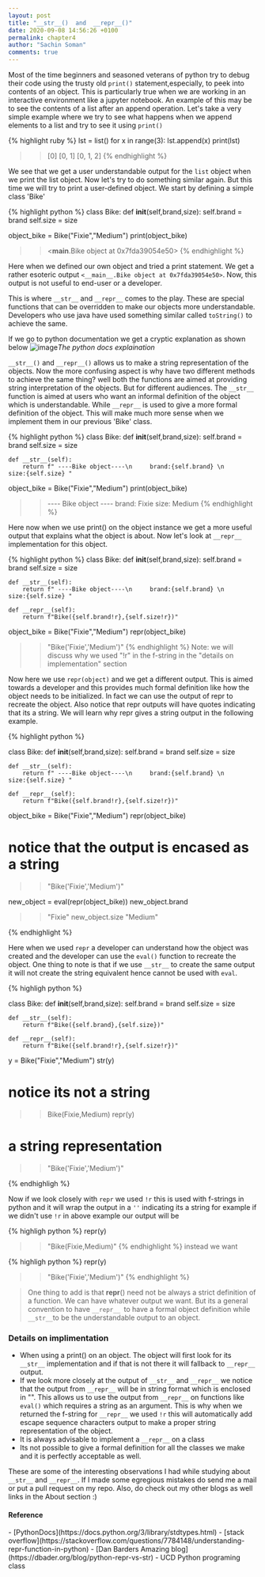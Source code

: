 ```yaml
---
layout: post
title: "__str__()  and  __repr__()"
date: 2020-09-08 14:56:26 +0100
permalink: chapter4
author: "Sachin Soman"
comments: true
---
```


Most of the time beginners and seasoned veterans of python try to debug their code using the trusty old `print()` statement,especially, to peek into contents of an object. This is particularly true when we are working in an interactive environment like a jupyter notebook. An example of this may be to see the contents of a list after an append operation.  Let's take a very simple example where we try to see what happens when we append elements to a list and try to see it using `print()`

{% highlight ruby %}
lst = list()
    for x in range(3):
    lst.append(x)
    print(lst)
>>[0]
>>[0, 1]
>>[0, 1, 2]
{% endhighlight %}

We see that we get a user understandable output for the `list` object when we print the list object. Now let's try to do something similar again. But this time we will try to print a user-defined object. We start by defining a simple class 'Bike'

{% highlight python %}
class Bike:
    def __init__(self,brand,size):
        self.brand = brand
        self.size = size

object_bike = Bike("Fixie","Medium")
print(object_bike)

>> <__main__.Bike object at 0x7fda39054e50>
{% endhighlight %}

Here when we defined our own object and tried a print statement. We get a rather esoteric output `<__main__.Bike object at 0x7fda39054e50>`. Now, this output is not useful to end-user or a developer.

This is where `__str__` and `__repr__` comes to the play. These are special functions that can be overridden to make our objects more understandable. Developers who use java have used something similar called `toString()` to achieve the same.

If we go to python documentation we get a cryptic explanation as shown below
![image]({{site.github.url}}/assets/images/chapter4_str_docs.png)_The python docs explaination_

`__str__()` and `__repr__()` allows us to make a string representation of the objects. Now the more confusing aspect is why have two different methods to achieve the same thing? well both the functions are aimed at providing string interpretation of the objects. But for different audiences. The `__str__` function is aimed at users who want an informal definition of the object which is understandable. While `__repr__` is used to give a more formal definition of the object. This will make much more sense when we implement them in our previous 'Bike' class.

{% highlight python %}
class Bike:
    def __init__(self,brand,size):
        self.brand = brand
        self.size = size
    
    def __str__(self):
        return f" ----Bike object----\n     brand:{self.brand} \n     size:{self.size} "

object_bike = Bike("Fixie","Medium")
print(object_bike)

>>  ---- Bike object ----
        brand: Fixie 
        size: Medium 
{% endhighlight %}


Here now when we use print() on the object instance we get a more useful output that explains what the object is about. Now let's look at `__repr__` implementation for this object. 


{% highlight python %}
class Bike:
    def __init__(self,brand,size):
        self.brand = brand
        self.size = size
    
    def __str__(self):
        return f" ----Bike object----\n     brand:{self.brand} \n     size:{self.size} "

    def __repr__(self):
        return f"Bike({self.brand!r},{self.size!r})"

object_bike = Bike("Fixie","Medium")
repr(object_bike)

>> "Bike('Fixie','Medium')"
{% endhighlight %}
Note: we will discuss why we used "!r" in the f-string in the "details on implementation" section

Now here we use `repr(object)` and we get a different output. This is aimed towards a developer and this provides much formal definition like how the object needs to be initialized. In fact we can use the output of repr to recreate the object. Also notice that repr outputs will have quotes indicating that its a string. We will learn why repr gives a string output in the following example.
<!-- Let's look at the example below to see it in action. -->

{% highlight python %}

class Bike:
    def __init__(self,brand,size):
        self.brand = brand
        self.size = size
    
    def __str__(self):
        return f" ----Bike object----\n     brand:{self.brand} \n     size:{self.size} "

    def __repr__(self):
        return f"Bike({self.brand!r},{self.size!r})"

object_bike = Bike("Fixie","Medium")
repr(object_bike)
# notice that the output is encased as a string
>> "Bike('Fixie','Medium')"

new_object = eval(repr(object_bike))
new_object.brand
>> "Fixie"
new_object.size
>> "Medium"

{% endhighlight %}

Here when we used `repr` a developer can understand how the object was created and the developer can use the `eval()` function to recreate the object. One thing to note is that if we use `__str__` to create the same output it will not create the string equivalent hence cannot be used with `eval`.

{% highligh python %}

class Bike:
    def __init__(self,brand,size):
        self.brand = brand
        self.size = size
    
    def __str__(self):
        return f"Bike({self.brand},{self.size})"

    def __repr__(self):
        return f"Bike({self.brand!r},{self.size!r})"

y = Bike("Fixie","Medium")
str(y)
# notice its not a string
>> Bike(Fixie,Medium)
repr(y)
# a string representation 
>> "Bike('Fixie','Medium')"

{% endhighligh %}

Now if we look closely with `repr` we used `!r` this is used with f-strings in python and it will wrap the output in a `''` indicating its a string for example if we didn't use `!r` in above example our output will be 

{% highligh python %}
repr(y)
>> "Bike(Fixie,Medium)"
{% endhighlight %}
instead we want

{% highligh python %}
repr(y)
>> "Bike('Fixie','Medium')"
{% endhighlight %}


> One thing to add is that __repr__() need not be always a strict definition of a function. We can have whatever output we want. But its a general convention to have `__repr__ `to have a formal object definition while `__str__`to be the understandable output to an object.



<h3> Details on implimentation </h3>

- When using a print() on an object. The object will first look for its `__str__` implementation and if that is not there it will fallback to `__repr__` output.
- If we look more closely at the output of `__str__` and `__repr__` we notice that the output from `__repr__` will be in string format which is enclosed in "". This allows us to use the output from `__repr__` on functions like `eval()` which requires a string as an argument. This is why when we returned the f-string for `__repr__` we used `!r` this will automatically add escape sequence characters output to make a proper string representation of the object.
- It is always advisable to implement a `__repr__` on a class
- Its not possible to give a formal definition for all the classes we make and it is perfectly acceptable as well.

These are some of the interesting observations I had while studying about `__str__` and `__repr__`. If I made some egregious mistakes do send me a mail
or put a pull request on my repo. Also, do check out my other blogs as well links in the About section :)

<h4>Reference</h4>
-  [PythonDocs](https://docs.python.org/3/library/stdtypes.html)
-  [stack overflow](https://stackoverflow.com/questions/7784148/understanding-repr-function-in-python)
-  [Dan Barders Amazing blog](https://dbader.org/blog/python-repr-vs-str)
-  UCD Python programing class
